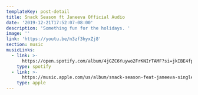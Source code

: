 ```yaml
---
templateKey: post-detail
title: Snack Season ft Janeeva Official Audio
date: '2019-12-21T17:52:07-08:00'
description: 'Something fun for the holidays. '
image: ''
link: 'https://youtu.be/n3zf3hyxZj8'
section: music
musicLinks:
  - link: >-
      https://open.spotify.com/album/4jGZC6Yuywo2FrKNIrTAMF?si=jkIBE4fpQS6bUh_BW7qH8g
    type: spotify
  - link: >-
      https://music.apple.com/us/album/snack-season-feat-janeeva-single/1492194134
    type: apple
---
```


